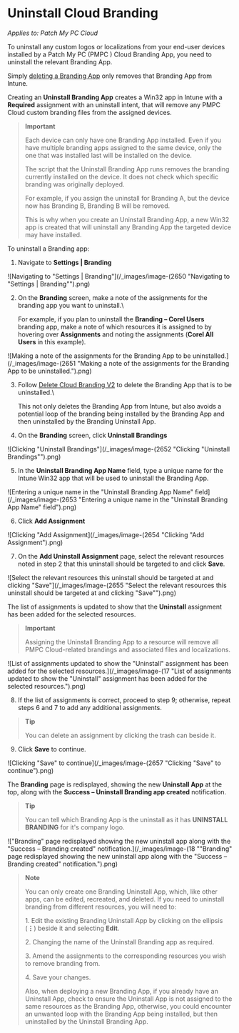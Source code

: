 # Uninstall Cloud Branding

_Applies to: Patch My PC Cloud_

To uninstall any custom logos or localizations from your end-user devices installed by a Patch My PC (PMPC ) Cloud Branding App, you need to uninstall the relevant Branding App.

Simply [deleting a Branding App](delete-cloud-branding.md) only removes that Branding App from Intune.

Creating an **Uninstall Branding App** creates a Win32 app in Intune with a **Required** assignment with an uninstall intent, that will remove any PMPC Cloud custom branding files from the assigned devices.

> **Important**
>
> Each device can only have one Branding App installed. Even if you have multiple branding apps assigned to the same device, only the one that was installed last will be installed on the device.
>
> The script that the Uninstall Branding App runs removes the branding currently installed on the device. It does not check which specific branding was originally deployed.
>
> For example, if you assign the uninstall for Branding A, but the device now has Branding B, Branding B will be removed.
>
> This is why when you create an Uninstall Branding App, a new Win32 app is created that will uninstall any Branding App the targeted device may have installed.

To uninstall a Branding app:

1. Navigate to **Settings | Branding**

![Navigating to "Settings | Branding"](/_images/image-(2650 "Navigating to \"Settings | Branding\"").png)

2.  On the **Branding** screen, make a note of the assignments for the branding app you want to uninstall.\\

    For example, if you plan to uninstall the **Branding – Corel Users** branding app, make a note of which resources it is assigned to by hovering over **Assignments** and noting the assignments (**Corel All Users** in this example).

![Making a note of the assignments for the Branding App to be uninstalled.](/_images/image-(2651 "Making a note of the assignments for the Branding App to be uninstalled.").png)

3.  Follow [Delete Cloud Branding V2](delete-cloud-branding.md) to delete the Branding App that is to be uninstalled.\\

    This not only deletes the Branding App from Intune, but also avoids a potential loop of the branding being installed by the Branding App and then uninstalled by the Branding Uninstall App.
4. On the **Branding** screen, click **Uninstall Brandings**

![Clicking "Uninstall Brandings"](/_images/image-(2652 "Clicking \"Uninstall Brandings\"").png)

5. In the **Uninstall Branding App Name** field, type a unique name for the Intune Win32 app that will be used to uninstall the Branding App.

![Entering a unique name in the "Uninstall Branding App Name" field](/_images/image-(2653 "Entering a unique name in the \"Uninstall Branding App Name\" field").png)

6. Click **Add Assignment**

![Clicking "Add Assignment](/_images/image-(2654 "Clicking \"Add Assignment").png)

7. On the **Add Uninstall Assignment** page, select the relevant resources noted in step 2 that this uninstall should be targeted to and click **Save**.

![Select the relevant resources this uninstall should be targeted at and clicking "Save"](/_images/image-(2655 "Select the relevant resources this uninstall should be targeted at and clicking \"Save\"").png)

The list of assignments is updated to show that the **Uninstall** assignment has been added for the selected resources.

> **Important**
>
> Assigning the Uninstall Branding App to a resource will remove all PMPC Cloud-related brandings and associated files and localizations.

![List of assignments updated to show the "Uninstall" assignment has been added for the selected resources.](/_images/image-(17 "List of assignments updated to show the \"Uninstall\" assignment has been added for the selected resources.").png)

8. If the list of assignments is correct, proceed to step 9; otherwise, repeat steps 6 and 7 to add any additional assignments.

> **Tip**
>
> You can delete an assignment by clicking the trash can beside it.

9. Click **Save** to continue.

![Clicking "Save" to continue](/_images/image-(2657 "Clicking \"Save\" to continue").png)

The **Branding** page is redisplayed, showing the new **Uninstall App** at the top, along with the **Success – Uninstall Branding app created** notification.

> **Tip**
>
> You can tell which Branding App is the uninstall as it has **UNINSTALL BRANDING** for it's company logo.

!["Branding" page redisplayed showing the new uninstall app along with the "Success – Branding created" notification.](/_images/image-(18 "\"Branding\" page redisplayed showing the new uninstall app along with the \"Success – Branding created\" notification.").png)

> **Note**
>
> You can only create one Branding Uninstall App, which, like other apps, can be edited, recreated, and deleted. If you need to uninstall branding from different resources, you will need to:
>
> 1\. Edit the existing Branding Uninstall App by clicking on the ellipsis (**⋮**) beside it and selecting **Edit**.
>
> 2\. Changing the name of the Uninstall Branding app as required.
>
> 3\. Amend the assignments to the corresponding resources you wish to remove branding from.
>
> 4\. Save your changes.
>
> Also, when deploying a new Branding App, if you already have an Uninstall App, check to ensure the Uninstall App is not assigned to the same resources as the Branding App, otherwise, you could encounter an unwanted loop with the Branding App being installed, but then uninstalled by the Uninstall Branding App.